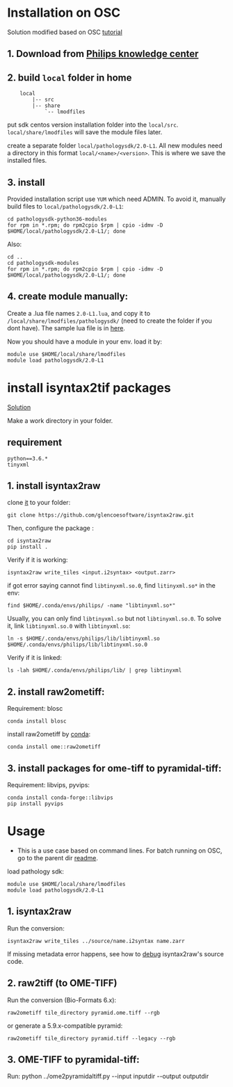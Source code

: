 # Installation on OSC
Solution modified based on OSC [tutorial](https://www.osc.edu/resources/getting_started/howto/howto_locally_installing_software#getting-started)
## 1. Download from [Philips knowledge center](https://philips.mizecx.com/cc/knowledgeCenter.html?0b02b0ef41ddca1559617e2d350f77be8c43bfb3bd8a7b465631359da601aa757f2d0ecb2a58d4b1d7226d3506249a61#sblox=non)

## 2. build `local` folder in home
        local
            |-- src
            |-- share
                `-- lmodfiles


put sdk centos version installation folder into the `local/src`.
`local/share/lmodfiles` will save the module files later.

create a separate folder `local/pathologysdk/2.0-L1`. All new modules need a directory in this format `local/<name>/<version>`. This is where we save the installed files.

## 3. install
Provided installation script use `YUM` which need ADMIN. To avoid it, manually build files to `local/pathologysdk/2.0-L1`:

    cd pathologysdk-python36-modules
    for rpm in *.rpm; do rpm2cpio $rpm | cpio -idmv -D $HOME/local/pathologysdk/2.0-L1/; done

Also:

    cd ..
    cd pathologysdk-modules
    for rpm in *.rpm; do rpm2cpio $rpm | cpio -idmv -D $HOME/local/pathologysdk/2.0-L1/; done

## 4. create module manually:
Create a .lua file names `2.0-L1.lua`, and copy it to `/local/share/lmodfiles/pathologysdk/` (need to create the folder if you dont have). The sample lua file is in [here](./2.0-L1.lua).

Now you should have a module in your env. load it by:

    module use $HOME/local/share/lmodfiles
    module load pathologysdk/2.0-L1


# install isyntax2tif packages
[Solution](https://www.glencoesoftware.com/blog/2019/12/09/converting-whole-slide-images-to-OME-TIFF.html)

Make a work directory in your folder.
## requirement

    python==3.6.*
    tinyxml

## 1. install isyntax2raw
clone [it](https://github.com/glencoesoftware/isyntax2raw) to your folder:

    git clone https://github.com/glencoesoftware/isyntax2raw.git

Then, configure the package :

    cd isyntax2raw
    pip install .

Verify if it is working:

    isyntax2raw write_tiles <input.i2syntax> <output.zarr>

if got error saying cannot find `libtinyxml.so.0`, find `litinyxml.so*` in the env:

    find $HOME/.conda/envs/philips/ -name "libtinyxml.so*"

Usually, you can only find `libtinyxml.so` but not `libtinyxml.so.0`. To solve it, link `libtinyxml.so.0` with `libtinyxml.so`:

    ln -s $HOME/.conda/envs/philips/lib/libtinyxml.so $HOME/.conda/envs/philips/lib/libtinyxml.so.0

Verify if it is linked:

    ls -lah $HOME/.conda/envs/philips/lib/ | grep libtinyxml


## 2. install raw2ometiff:
Requirement: blosc

    conda install blosc

install raw2ometiff by [conda](https://anaconda.org/ome/raw2ometiff):

    conda install ome::raw2ometiff

## 3. install packages for ome-tiff to pyramidal-tiff:
Requirement: libvips, pyvips:

    conda install conda-forge::libvips
    pip install pyvips

# Usage
* This is a use case based on command lines. For batch running on OSC, go to the parent dir [readme](../README.md).

load pathology sdk:

    module use $HOME/local/share/lmodfiles
    module load pathologysdk/2.0-L1

## 1. isyntax2raw
Run the conversion:

    isyntax2raw write_tiles ../source/name.i2syntax name.zarr

If missing metadata error happens, see how to [debug](./isyntax_readme.md) isyntax2raw's source code.

## 2. raw2tiff (to OME-TIFF)
Run the conversion (Bio-Formats 6.x):

    raw2ometiff tile_directory pyramid.ome.tiff --rgb

or generate a 5.9.x-compatible pyramid:

    raw2ometiff tile_directory pyramid.tiff --legacy --rgb

## 3. OME-TIFF to pyramidal-tiff:
Run:
    python ../ome2pyramidaltiff.py --input inputdir --output outputdir